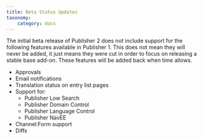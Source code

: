 ```yaml
---
title: Beta Status Updates
taxonomy:
    category: docs
---
```


The initial beta release of Publisher 2 does not include support for the following features available in Publisher 1. This does not mean they will never be added, it just means they were cut in order to focus on releasing a stable base add-on. These features will be added back when time allows.

- Approvals
- Email notifications
- Translation status on entry list pages
- Support for:
    - Publisher Low Search
    - Publisher Domain Control
    - Publisher Language Control
    - Publisher NavEE
- Channel:Form support
- Diffs